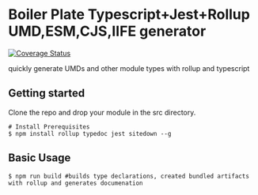 # Boiler Plate Typescript+Jest+Rollup UMD,ESM,CJS,IIFE generator
[![Coverage Status](https://coveralls.io/repos/github/yawetse/typescript-rollup-template-umd_cjs_es/badge.svg?branch=master)](https://coveralls.io/github/yawetse/typescript-rollup-template-umd_cjs_es?branch=master)

quickly generate UMDs and other module types with rollup and typescript

## Getting started
Clone the repo and drop your module in the src directory.
```shell
# Install Prerequisites
$ npm install rollup typedoc jest sitedown --g
```

## Basic Usage
```shell
$ npm run build #builds type declarations, created bundled artifacts with rollup and generates documenation
```